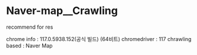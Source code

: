 # Naver-map__Crawling
recommend for res

chrome info :  117.0.5938.152(공식 빌드) (64비트)
chromedriver : 117
chrawling based : Naver Map
